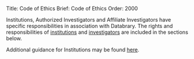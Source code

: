 Title: Code of Ethics
Brief: Code of Ethics
Order: 2000

Institutions, Authorized Investigators and Affiliate Investigators have specific responsibilities in association with Databrary.
The rights and responsibilities of [institutions](|filename|code-of-ethics/institutions.md) and [investigators](|filename|code-of-ethics/investigators.md) are included in the sections below.

Additional guidance for Institutions may be found [here](|filename|../institutional-guidance.md).